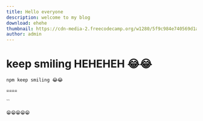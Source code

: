 ```yaml
---
title: Hello everyone
description: welcome to my blog
download: ehehe
thumbnail: https://cdn-media-2.freecodecamp.org/w1280/5f9c984e740569d1a4ca1946.jpg
author: admin
---
```

# keep smiling HEHEHEH 😂😂

`npm keep smiling 😂😂`

`☠️☠️☠️☠️`

``

`😁😁😁😁😁`